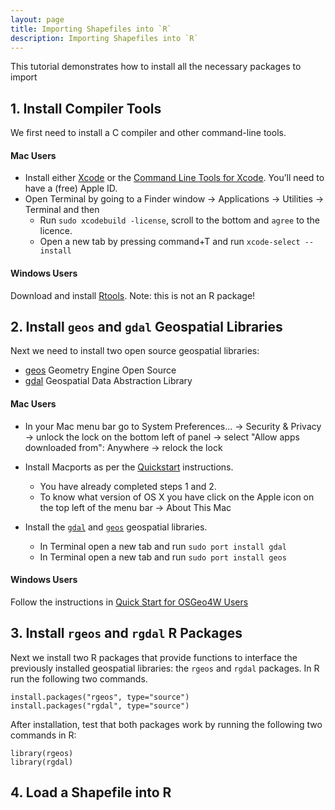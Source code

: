 ```yaml
---
layout: page
title: Importing Shapefiles into `R`
description: Importing Shapefiles into `R`
---
```


This tutorial demonstrates how to install all the necessary packages to import





## 1. Install Compiler Tools

We first need to install a C compiler and other command-line tools.  

#### Mac Users

* Install either [Xcode](https://developer.apple.com/xcode/download/) or the [Command Line Tools for Xcode](https://developer.apple.com/downloads/). You’ll need to
have a (free) Apple ID.
* Open Terminal by going to a Finder window -> Applications -> Utilities ->
Terminal and then
    + Run `sudo xcodebuild -license`, scroll to the bottom and `agree` to the licence.
    + Open a new tab by pressing command+T and run `xcode-select --install`


#### Windows Users

Download and install [Rtools](https://cran.r-project.org/bin/windows/Rtools/). Note: this is not an R package!





## 2. Install `geos` and `gdal` Geospatial Libraries

Next we need to install two open source geospatial libraries: 

* [geos](http://trac.osgeo.org/geos/) Geometry Engine Open Source 
* [gdal](http://www.gdal.org/) Geospatial Data Abstraction Library

#### Mac Users

* In your Mac menu bar go to System Preferences... -> Security & Privacy ->
unlock the lock on the bottom left of panel -> select "Allow apps downloaded
from": Anywhere -> relock the lock


* Install Macports as per the [Quickstart](http://www.macports.org/install.php)
instructions.
    + You have already completed steps 1 and 2.
    + To know what version of OS X you have click on the Apple icon on the top
    left of the menu bar -> About This Mac
* Install the [`gdal`](http://www.gdal.org/) and [`geos`](http://trac.osgeo.org/geos/) 
geospatial libraries.
    + In Terminal open a new tab and run `sudo port install gdal`
    + In Terminal open a new tab and run `sudo port install geos`

#### Windows Users

Follow the instructions in [Quick Start for OSGeo4W Users](http://trac.osgeo.org/osgeo4w/#QuickStartforOSGeo4WUsers)





## 3. Install `rgeos` and `rgdal` R Packages

Next we install two R packages that provide functions to interface the previously installed geospatial libraries:
the `rgeos` and `rgdal` packages.  In R run the following two commands.

```{r}
install.packages("rgeos", type="source")
install.packages("rgdal", type="source")
```

After installation, test that both packages work by running the following two commands in R:

```{r}
library(rgeos)
library(rgdal)
```





## 4. Load a Shapefile into R

